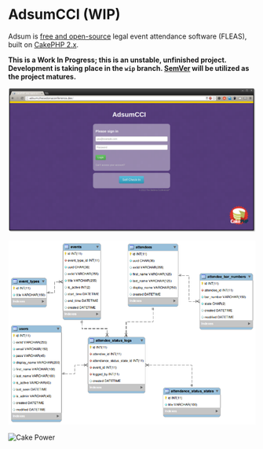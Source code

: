 AdsumCCI (WIP)
========

Adsum is [free and open-source](http://en.wikipedia.org/wiki/Free_and_open-source_software) legal event attendance software (FLEAS), built on [CakePHP 2.x](https://github.com/cakephp/cakephp).

**This is a Work In Progress; this is an unstable, unfinished project. Development is taking place in the `wip` branch. [SemVer](http://semver.org/) will be utilized as the project matures.**

![AdsumCCI Screenshot](/screenshot.png)

![AdsumCCI Screenshot](/Config/Schema/adsum.png)

![Cake Power](http://cakephp.org/img/logo/powered_by_cake_logo_25.png)
